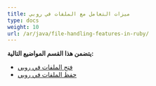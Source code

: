 ```yaml
---
title: ميزات التعامل مع الملفات في روبي
type: docs
weight: 10
url: /ar/java/file-handling-features-in-ruby/
---
```


**يتضمن هذا القسم المواضيع التالية:**

- [فتح الملفات في روبي](/cells/ar/java/opening-files-in-ruby/)
- [حفظ الملفات في روبي](/cells/ar/java/saving-files-in-ruby/)
